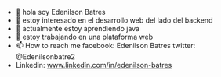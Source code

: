 - 👋 hola soy Edenilson Batres
- 👀 estoy interesado en el desarrollo web del lado del backend
- 🌱 actualmente estoy aprendiendo java
- 💞️ estoy trabajando en una plataforma web
- 📫 How to reach me facebook: Edenilson Batres twitter: @Edenilsonbatre2
- Linkedin: www.linkedin.com/in/edenilson-batres

<!---
EdenilsonBatres/EdenilsonBatres is a ✨ special ✨ repository because its `README.md` (this file) appears on your GitHub profile.
You can click the Preview link to take a look at your changes.
--->
